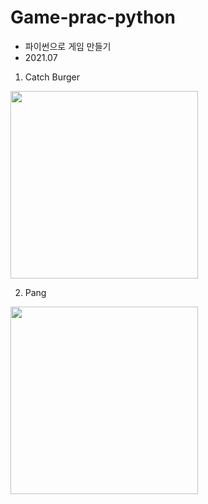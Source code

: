 # Game-prac-python
- 파이썬으로 게임 만들기
- 2021.07

1. Catch Burger

<img src="https://user-images.githubusercontent.com/90181028/206730048-42523502-9136-4bac-90c4-b6fe1197a0ef.png" width="300px" />

2. Pang

<img src="https://user-images.githubusercontent.com/90181028/206730067-9a2cee78-2740-408b-a270-b7c60f6ff997.png" width="300px" />
